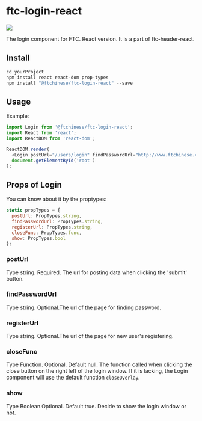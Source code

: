 # ftc-login-react
[![](https://travis-ci.org/wangyichen1064431086/ftc-login-react.svg?branch=master)](https://travis-ci.org/wangyichen1064431086/ftc-login-react)

<!-- MARKDOWN 插图基础格式： [![Alt text](图片链接)](点击图片后跳转链接) -->

The login component for FTC. React version. It is a part of ftc-header-react.

## Install
```c
cd yourProject
npm install react react-dom prop-types
npm install "@ftchinese/ftc-login-react" --save 
```

## Usage
Example:

```js
import Login from '@ftchinese/ftc-login-react';
import React from 'react';
import ReactDOM from 'react-dom';

ReactDOM.render(
  <Login postUrl="/users/login" findPasswordUrl="http://www.ftchinese.com/users/findpassword" registerUrl="http://user.ftchinese.com/register" />,
  document.getElementById('root')
);
```

## Props of Login
You can know about it by the proptypes:

```js
static propTypes = {
  postUrl: PropTypes.string,
  findPasswordUrl: PropTypes.string,
  registerUrl: PropTypes.string,
  closeFunc: PropTypes.func,
  show: PropTypes.bool
};

```

### postUrl
Type string. Required. The url for posting data when clicking the 'submit' button.

### findPasswordUrl
Type string. Optional.The url of the page for finding password.

### registerUrl
Type string. Optional.The url of the page for new user's registering.

### closeFunc
Type Function. Optional. Default null. The function called when clicking the close button on the right left of the login window. If it is lacking, the Login component will use the default function <code>closeOverlay</code>.

### show
Type Boolean.Optional. Default true. Decide to show the login window or not.